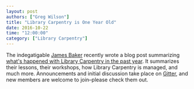 ```yaml
---
layout: post
authors: ["Greg Wilson"]
title: "Library Carpentry is One Year Old"
date: 2016-10-22
time: "12:00:00"
category: ["Library Carpentry"]
---
```


The indegatigable [James Baker](https://twitter.com/j_w_baker)
recently wrote a blog post summarizing
[what's happened with Library Carpentry in the past year](https://cradledincaricature.com/2016/10/06/library-carpentry-where-we-are-nearly-1-year-on/).
It summarizes their lessons,
their workshops,
how Library Carpentry is managed,
and much more.
Announcements and initial discussion take place on [Gitter](https://gitter.im/weaverbel/LibraryCarpentry),
and new members are welcome to join–please check them out.
